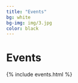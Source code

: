 ```yaml
---
title: "Events"
bg: white
bg-img: img/3.jpg
color: black
---
```


# Events

{% include events.html %}